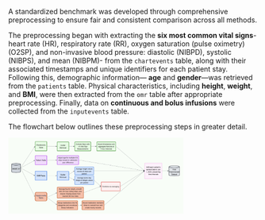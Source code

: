 A standardized benchmark was developed through comprehensive preprocessing to ensure fair and consistent comparison across all methods.

The preprocessing began with extracting the **six most common vital signs**- heart rate (HR), respiratory rate (RR), oxygen saturation (pulse oximetry) (O2SP), and non-invasive blood pressure: diastolic (NIBPD), systolic (NIBPS), and mean (NIBPM)- from the `chartevents` table, along with their associated timestamps and unique identifiers for each patient stay. Following this, demographic information— **age** and **gender**—was retrieved from the `patients` table. Physical characteristics, including **height**, **weight**, and **BMI**, were then extracted from the `omr` table after appropriate preprocessing. Finally, data on **continuous and bolus infusions** were collected from the `inputevents` table.

The flowchart below outlines these preprocessing steps in greater detail.

<img src="../Figures/Preprocessing.png" alt="Preprocessing" width="70%"/>
